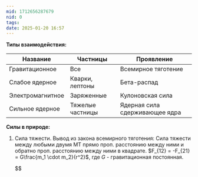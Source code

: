 ```yaml
---
mid: 1712656287679
nid: 0
tags: 
date: 2025-01-20 16:57
---
```

**Типы взаимодействия:**

| Название         | Частницы         | Проявление                     |
| ---------------- | ---------------- | ------------------------------ |
| Гравитационное   | Все              | Всемирное тяготение            |
| Слабое ядерное   | Кварки, лептоны  | Бета-распад                    |
| Электромагнитное | Заряженные       | Кулоновская сила               |
| Сильное ядерное  | Тяжелые частницы | Ядерная сила сдерживающее ядра |
**Силы в природе:**
1. Сила тяжести. Вывод из закона всемирного тяготения:
   Сила тяжести между любыми двумя МТ прямо проп. расстоянию между ними и обратно проп. расстоянию между ними в квадрате.
   $F_{12} = -F_{21} = G\frac{m_1 \cdot m_2}{r^2}$, где $G$ - гравитационная постоянная.
   
   $$